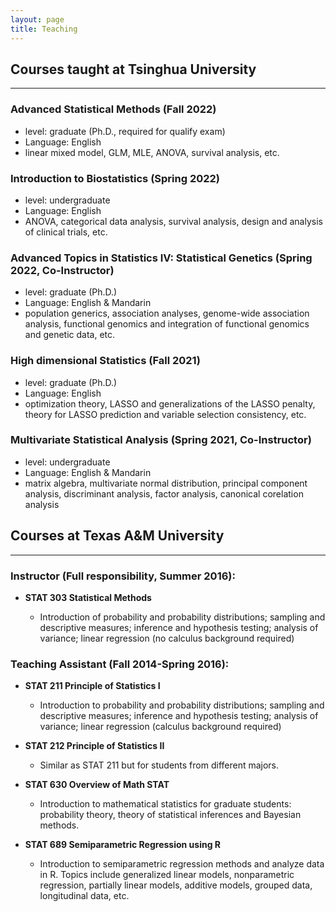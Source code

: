 ```yaml
---
layout: page
title: Teaching
---
```


## Courses taught at Tsinghua University
------------------------------------------------------

### Advanced Statistical Methods (Fall 2022)
  - level: graduate (Ph.D., required for qualify exam)
  - Language: English
  - linear mixed model, GLM,  MLE, ANOVA,  survival analysis, etc.

### Introduction to Biostatistics (Spring 2022)
   - level: undergraduate 
   - Language: English
   - ANOVA, categorical data analysis, survival analysis, design and analysis of clinical trials, etc.

### Advanced Topics in Statistics IV: Statistical Genetics (Spring 2022, Co-Instructor)
  - level: graduate (Ph.D.)
  - Language: English & Mandarin
  - population generics, association analyses, genome-wide association analysis, functional genomics and integration of functional genomics and genetic data, etc.

### High dimensional Statistics (Fall 2021)
  - level: graduate (Ph.D.)
  - Language: English
  - optimization theory, LASSO and generalizations of the LASSO penalty, theory for LASSO prediction and variable selection consistency, etc.

### Multivariate Statistical Analysis (Spring 2021, Co-Instructor)
  - level: undergraduate 
  - Language: English & Mandarin
  - matrix algebra, multivariate normal distribution, principal component analysis, discriminant analysis, factor analysis, canonical corelation analysis
  

## Courses at Texas A&M University
------------------------------------------------------
### Instructor (Full responsibility, Summer 2016):

- **STAT 303 Statistical Methods**

  - Introduction of probability and probability distributions; sampling and descriptive measures; inference and hypothesis testing; analysis of variance; linear regression (no calculus background required)

### Teaching Assistant (Fall 2014-Spring 2016):

- **STAT 211 Principle of Statistics I**

  - Introduction to probability and probability distributions; sampling and descriptive measures; inference and hypothesis testing; analysis of variance; linear regression (calculus background required)  
  
- **STAT 212 Principle of Statistics II**

  - Similar as STAT 211 but for students from different majors.
  
- **STAT 630 Overview of Math STAT** 

  - Introduction to mathematical statistics for graduate students: probability theory, theory of statistical inferences and Bayesian methods. 
  
- **STAT 689 Semiparametric Regression using R** 

  - Introduction to semiparametric regression methods and analyze data in R. Topics include generalized linear models, nonparametric regression, partially linear models, additive models, grouped data, longitudinal data, etc.


